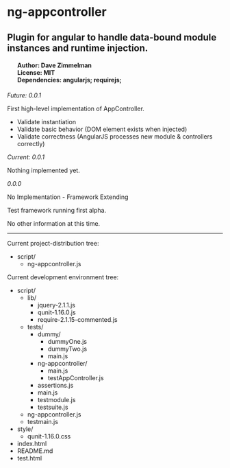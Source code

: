 <h1>ng-appcontroller</h1>
<h2>Plugin for angular to handle data-bound module instances and runtime injection.</h2>
<h4>
    <ul style="list-style-type: none">
        <li>Author: Dave Zimmelman</li>
        <li>License: MIT</li>
        <li>Dependencies: angularjs; requirejs;</li>
    </ul>
</h2>
<div id="current">
<p><em>Future: 0.0.1</em></p>
<p>
    First high-level implementation of AppController.
    <ul>
        <li>Validate instantiation</li>
        <li>Validate basic behavior (DOM element exists when injected)</li>
        <li>Validate correctness (AngularJS processes new module &amp; controllers correctly)</li>
    </ul>
</p>
</div>
<div id="current">
<p><em>Current: 0.0.1</em></p>
<p>Nothing implemented yet.</p>
</div>
<div id="past">
<p><em>0.0.0</em></p>
<p>No Implementation - Framework Extending</p>
<p>Test framework running first alpha.</p>
<p>No other information at this time.</p>
</div>
<hr>
<p>
    Current project-distribution tree:
    <ul>
        <li>
            script/
            <ul>
                <li>ng-appcontroller.js</li>
                <!--li>
                    ng-moduleinject/
                    <ul>
                    </ul>
                </li-->
            </ul>
        </li>
    </ul>
</p>
<p>
    Current development environment tree:
    <ul>
        <li>
            script/
            <ul>
                <li>
                    lib/
                    <ul>
                        <li>jquery-2.1.1.js</li>
                        <li>qunit-1.16.0.js</li>
                        <li>require-2.1.15-commented.js</li>
                    </ul>
                </li>
                <!--li>
                    ng-appcontroller/
                    <ul>
                    </ul>
                </li-->
                <li>
                    tests/
                    <ul>
                        <li>
                            dummy/
                            <ul>
                                <li>dummyOne.js</li>
                                <li>dummyTwo.js</li>
                                <li>main.js</li>
                            </ul>
                        </li>
                        <li>
                            ng-appcontroller/
                            <ul>
                                <li>main.js</li>
                                <li>testAppController.js</li>
                            </ul>
                        </li>
                        <li>assertions.js</li>
                        <li>main.js</li>
                        <li>testmodule.js</li>
                        <li>testsuite.js</li>
                    </ul>
                </li>
                <li>ng-appcontroller.js</li>
                <li>testmain.js</li>
            </ul>
        </li>
        <li>
            style/
            <ul>
                <li>qunit-1.16.0.css</li>
            </ul>
        </li>
        <li>index.html</li>
        <li>README.md</li>
        <li>test.html</li>
    </ul>
</p>